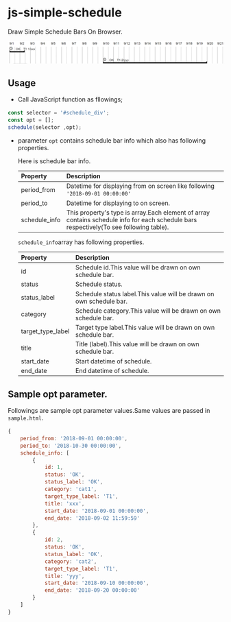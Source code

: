# js-simple-schedule

Draw Simple Schedule Bars On Browser.

![Screen Shot](screenshot_1.png)

## Usage

- Call JavaScript function as fllowings;

```javascript
const selector = '#schedule_div';
const opt = [];
schedule(selector ,opt);
```
- parameter ```opt``` contains schedule bar info which also has following properties.

  Here is schedule bar info.

  |Property|Description|
  |---|---|
  |period_from|Datetime for displaying from on screen like following ```'2018-09-01 00:00:00'```|.
  |period_to|Datetime for displaying to on screen.|
  |schedule_info|This property's type is array.Each element of array contains schedule info for each schedule bars respectively(To see following table).|

  ```schedule_info```array has following properties.

  |Property|Description|
  |---|---|
  |id|Schedule id.This value will be drawn on own schedule bar.|
  |status|Schedule status.|
  |status_label|Schedule status label.This value will be drawn on own schedule bar.|
  |category|Schedule category.This value will be drawn on own schedule bar.|
  |target_type_label|Target type label.This value will be drawn on own schedule bar.|
  |title|Title (label).This value will be drawn on own schedule bar.|
  |start_date|Start datetime of schedule.|
  |end_date|End datetime of schedule.|

## Sample opt parameter.

Followings are sample opt parameter values.Same values are passed in ```sample.html```.

```javascript
{
    period_from: '2018-09-01 00:00:00',
    period_to: '2018-10-30 00:00:00',
    schedule_info: [
        {
            id: 1,
            status: 'OK',
            status_label: 'OK',
            category: 'cat1',
            target_type_label: 'T1',
            title: 'xxx',
            start_date: '2018-09-01 00:00:00',
            end_date: '2018-09-02 11:59:59'
        },
        {
            id: 2,
            status: 'OK',
            status_label: 'OK',
            category: 'cat2',
            target_type_label: 'T1',
            title: 'yyy',
            start_date: '2018-09-10 00:00:00',
            end_date: '2018-09-20 00:00:00'
        }
    ]
}
```